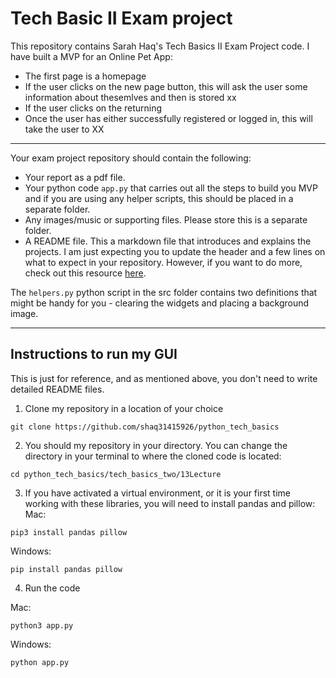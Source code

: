 # Tech Basic II Exam project

This repository contains Sarah Haq's Tech Basics II Exam Project code. I have built a MVP for an Online Pet App:

- The first page is a homepage
- If the user clicks on the new page button, this will ask the user some information about thesemlves and then is stored xx
- If the user clicks on the returning
- Once the user has either successfully registered or logged in, this will take the user to XX

---
Your exam project repository should contain the following:
- Your report as a pdf file.
- Your python code `app.py` that carries out all the steps to build you MVP and if you are using any helper scripts, this should be placed in a separate folder.
- Any images/music or supporting files. Please store this is a separate folder. 
- A README file. This a markdown file that introduces and explains the projects. I am just expecting you to update the header and a few lines on what to expect in your repository. However, if you want to do more, check out this resource [here](https://www.makeareadme.com/).


The `helpers.py` python script in the src folder contains two definitions that might be handy for you - clearing the widgets and placing a background image.

---
## Instructions to run my GUI
This is just for reference, and as mentioned above, you don't need to write detailed README files.

1. Clone my repository in a location of your choice
```
git clone https://github.com/shaq31415926/python_tech_basics
```
2. You should my repository in your directory. You can change the directory in your terminal to where the cloned code is located:
```
cd python_tech_basics/tech_basics_two/13Lecture
```

3. If you have activated a virtual environment, or it is your first time working with these libraries, you will need to install pandas and pillow:
Mac:
```
pip3 install pandas pillow
```
Windows:
```
pip install pandas pillow
```

4. Run the code

Mac:
```
python3 app.py
```
Windows:
```
python app.py
```

